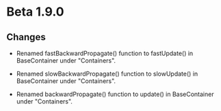 # Beta 1.9.0

## Changes

* Renamed fastBackwardPropagate() function to fastUpdate() in BaseContainer under "Containers".

* Renamed slowBackwardPropagate() function to slowUpdate() in BaseContainer under "Containers".

* Renamed backwardPropagate() function to update() in BaseContainer under "Containers".
